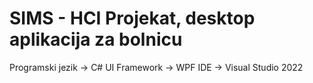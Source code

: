 # SIMS - HCI Projekat, desktop aplikacija za bolnicu

Programski jezik -> C#
UI Framework -> WPF
IDE -> Visual Studio 2022
